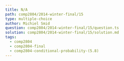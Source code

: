 ```yaml
---
title: N/A
path: comp2804/2014-winter-final/15
type: multiple-choice
author: Michiel Smid
question: comp2804/2014-winter-final/15/question.ts
solution: comp2804/2014-winter-final/15/solution.md
tags:
  - comp2804
  - comp2804-final
  - comp2804-conditional-probability-(5.8)
---
```

